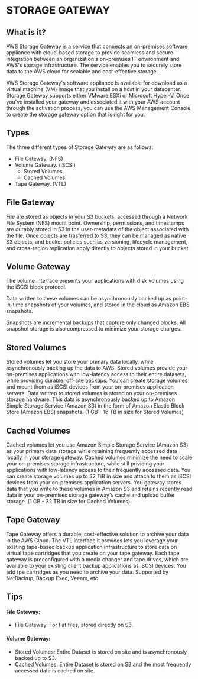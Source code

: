 # STORAGE GATEWAY
## What is it?

AWS Storage Gateway is a service that connects an on-premises software appliance with cloud-based storage to provide seamless and secure integration between an organization's on-premises IT environment and AWS's storage infrastructure. The service enables you to securely store data to the AWS cloud for scalable and cost-effective storage.

AWS Storage Gateway's software appliance is available for download as a virtual machine (VM) image that you install on a host in your datacenter. Storage Gateway supports either VMware ESXi or Microsoft Hyper-V. Once you've installed your gateway and associated it with your AWS account through the activation process, you can use the AWS Management Console to create the storage gateway option that is right for you.

## Types

The three different types of Storage Gateway are as follows:

- File Gateway. (NFS)
- Volume Gateway. (iSCSI)
	- Stored Volumes.
	- Cached Volumes.
- Tape Gateway. (VTL)

## File Gateway

File are stored as objects in your S3 buckets, accessed through a Network File System (NFS) mount point. Ownership, permissions, and timestamps are durably stored in S3 in the user-metadata of the object associated with the file. Once objects are trasferred to S3, they can be managed as native S3 objects, and bucket policies such as versioning, lifecycle management, and cross-region replication apply directly to objects stored in your bucket.

## Volume Gateway

The volume interface presents your applications with disk volumes using the iSCSI block protocol.

Data written to these volumes can be asynchronously backed up as point-in-time snapshots of your volumes, and stored in the cloud as Amazon EBS snapshots.

Snapshots are incremental backups that capture only changed blocks. All snapshot storage is also compressed to minimize your storage charges.

## Stored Volumes

Stored volumes let you store your primary data locally, while asynchronously backing up the data to AWS. Stored volumes provide your on-premises applications with low-latency access to their entire datasets, while providing durable, off-site backups. You can create storage volumes and mount them as iSCSI devices from your on-premises application servers. Data written to stored volumes is stored on your on-premises storage hardware. This data is asynchronously backed up to Amazon Simple Storage Service (Amazon S3) in the form of Amazon Elastic Block Store (Amazon EBS) snapshots. (1 GB - 16 TB in size for Stored Volumes)

## Cached Volumes

Cached volumes let you use Amazon Simple Storage Service (Amazon S3) as your primary data storage while retaining frequently accessed data locally in your storage gateway. Cached volumes minimize the need to scale your on-premises storage infrastructure, while still prividing your applications with low-latency access to their frequently accessed data. You can create storage volumes up to 32 TiB in size and attach to them as iSCSI devices from your on-premises application servers. You gateway stores data that you write to these volumes in Amazon S3 and retains recently read data in your on-premises storage gateway's cache and upload buffer storage. (1 GB - 32 TB in size for Cached Volumes)

## Tape Gateway

Tape Gateway offers a durable, cost-effective solution to archive your data in the AWS Cloud. The VTL interface it provides lets you leverage your existing tape-based backup application infrastructure to store data on virtual tape cartridges that you create on your tape gateway. Each tape gateway is preconfigured with a media changer and tape drives, which are available to your existing client backup applications as iSCSI devices. You add tpe cartridges as you need to archive your data. Supported by NetBackup, Backup Exec, Veeam, etc.

## Tips
#### File Gateway:

- File Gateway: For flat files, stored directly on S3.

#### Volume Gateway:

- Stored Volumes: Entire Dataset is stored on site and is asynchronously backed up to S3.
- Cached Volumes: Entire Dataset is stored on S3 and the most frequently accessed data is cached on site.

